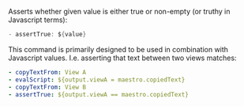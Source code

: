 Asserts whether given value is either true or non-empty (or truthy in Javascript terms):
```groovy
- assertTrue: ${value}
```
This command is primarily designed to be used in combination with Javascript values. I.e. asserting that text between two views matches:
```yaml
- copyTextFrom: View A
- evalScript: ${output.viewA = maestro.copiedText}
- copyTextFrom: View B
- assertTrue: ${output.viewA == maestro.copiedText}
```